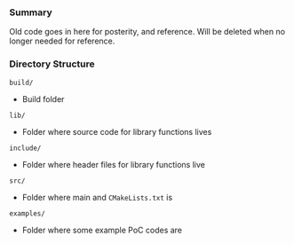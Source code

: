 ### Summary
Old code goes in here for posterity, and reference. Will be deleted when no longer needed for reference.

### Directory Structure
`build/`
- Build folder

`lib/`
- Folder where source code for library functions lives

`include/`
- Folder where header files for library functions live

`src/`
- Folder where main and `CMakeLists.txt` is

`examples/`
- Folder where some example PoC codes are